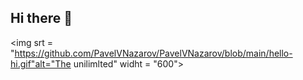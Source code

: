 ## Hi there 👋

<img srt = "https://github.com/PavelVNazarov/PavelVNazarov/blob/main/hello-hi.gif"alt="The unilimlted" widht = "600"> 
